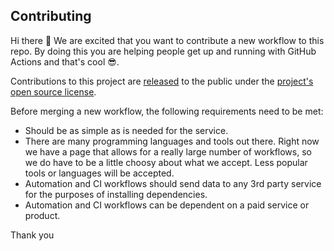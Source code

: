 ## Contributing

[code-of-conduct]: CODE_OF_CONDUCT.md

Hi there 👋 We are excited that you want to contribute a new workflow to this repo. By doing this you are helping people get up and running with GitHub Actions and that's cool 😎.

Contributions to this project are [released](https://help.github.com/articles/github-terms-of-service/#6-contributions-under-repository-license) to the public under the [project's open source license](https://github.com/actions/starter-workflows/blob/main/LICENSE).

Before merging a new workflow, the following requirements need to be met:

- Should be as simple as is needed for the service.
- There are many programming languages and tools out there. Right now we 
have a page that allows for a really large number of workflows, so we do have to be a little choosy about what we accept. Less popular tools or languages will be accepted.
- Automation and CI workflows should send data to any 3rd party service for the purposes of installing dependencies.
- Automation and CI workflows can be dependent on a paid service or product.

Thank you
